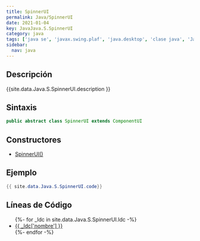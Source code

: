 ```yaml
---
title: SpinnerUI
permalink: Java/SpinnerUI
date: 2021-01-04
key: JavaJava.S.SpinnerUI
category: java
tags: ['java se', 'javax.swing.plaf', 'java.desktop', 'clase java', 'Java 1.4']
sidebar: 
  nav: java
---
```


## Descripción
{{site.data.Java.S.SpinnerUI.description }}

## Sintaxis
~~~java
public abstract class SpinnerUI extends ComponentUI
~~~

## Constructores
* [SpinnerUI()](/Java/SpinnerUI/SpinnerUI/)

## Ejemplo
~~~java
{{ site.data.Java.S.SpinnerUI.code}}
~~~

## Líneas de Código
<ul>
{%- for _ldc in site.data.Java.S.SpinnerUI.ldc -%}
   <li>
       <a href="{{_ldc['url'] }}">{{ _ldc['nombre'] }}</a>
   </li>
{%- endfor -%}
</ul>
